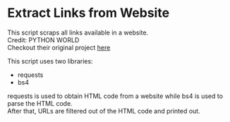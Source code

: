 # Extract Links from Website
This script scraps all links available in a website. <br />
Credit: PYTHON WORLD <br />
Checkout their original project [here](https://github.com/Python-World/python-mini-projects/tree/master/projects/All_links_from_given_webpage)

This script uses two libraries:
- requests
- bs4

requests is used to obtain HTML code from a website while bs4 is used to parse the HTML code. <br />
After that, URLs are filtered out of the HTML code and printed out.
